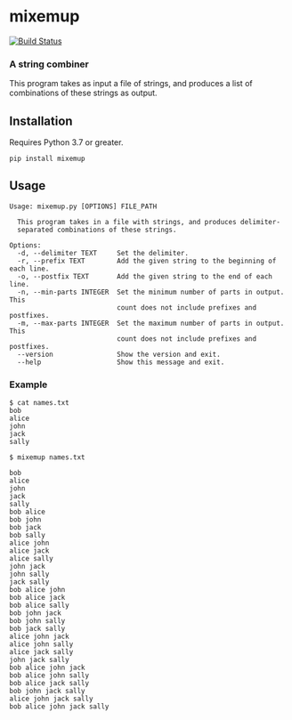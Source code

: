 # mixemup

[![Build Status](https://travis-ci.com/tonikarppi/mixemup.svg?branch=master)](https://travis-ci.com/tonikarppi/mixemup)

### A string combiner

This program takes as input a file of strings, and produces a list of combinations of these strings as output.

## Installation

Requires Python 3.7 or greater.

```
pip install mixemup
```

## Usage

```
Usage: mixemup.py [OPTIONS] FILE_PATH

  This program takes in a file with strings, and produces delimiter-
  separated combinations of these strings.

Options:
  -d, --delimiter TEXT     Set the delimiter.
  -r, --prefix TEXT        Add the given string to the beginning of each line.
  -o, --postfix TEXT       Add the given string to the end of each line.
  -n, --min-parts INTEGER  Set the minimum number of parts in output. This
                           count does not include prefixes and postfixes.
  -m, --max-parts INTEGER  Set the maximum number of parts in output. This
                           count does not include prefixes and postfixes.
  --version                Show the version and exit.
  --help                   Show this message and exit.

```

### Example

```
$ cat names.txt
bob
alice
john
jack
sally
```

```
$ mixemup names.txt

bob
alice
john
jack
sally
bob alice
bob john
bob jack
bob sally
alice john
alice jack
alice sally
john jack
john sally
jack sally
bob alice john
bob alice jack
bob alice sally
bob john jack
bob john sally
bob jack sally
alice john jack
alice john sally
alice jack sally
john jack sally
bob alice john jack
bob alice john sally
bob alice jack sally
bob john jack sally
alice john jack sally
bob alice john jack sally
```

